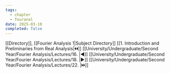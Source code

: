 ```yaml
---
tags:
  - chapter
  - fouranal
date: 2025-03-10
completed: false
---
```

[[Directory]], [[Fourier Analysis 1|Subject Directory]]
[[1. Introduction and Preliminaries from Real Analysis|🞀🞀]] [[University/Undergraduate/Second Year/Fourier Analysis/Lectures/16. |◀]] [[University/Undergraduate/Second Year/Fourier Analysis/Lectures/18. |▶]] [[University/Undergraduate/Second Year/Fourier Analysis/Lectures/22. |🞂🞂]]
# 
## 
### 